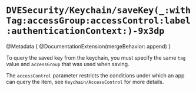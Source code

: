# ``DVESecurity/Keychain/saveKey(_:withTag:accessGroup:accessControl:label:authenticationContext:)-9x3dp``

@Metadata {
    @DocumentationExtension(mergeBehavior: append)
}

To query the saved key from the keychain, you must specify the same `tag`  value and `accessGroup`  that was used when saving.

The `accessControl` parameter restricts the conditions under which an app can query the item, see ``Keychain/AccessControl`` for more details.
